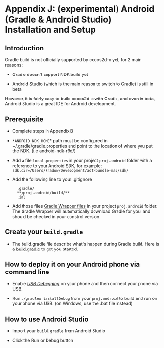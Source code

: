 # Appendix J: (experimental) Android (Gradle & Android Studio) Installation and Setup

## Introduction

Gradle build is not officially supported by cocos2d-x yet, for 2 main reasons:

* Gradle doesn't support NDK build yet

* Android Studio (which is the main reason to switch to Gradle) is still in beta

However, it is fairly easy to build cocos2d-x with Gradle, and even in beta, Android Studio is a great IDE for Android development.

## Prerequisite 

* Complete steps in Appendix B

* `*ANDROID_NDK_HOME`* path must be configured in ~/.gradle/gradle.properties and point to the location of where you put the NDK. (i.e android-ndk-r9d/)

* Add a file `local.properties` in your project `proj.android` folder with a reference to your Android SDK, for example: `sdk.dir=/Users/Fradow/Development/adt-bundle-mac/sdk/`

* Add the following line to your .gitignore

		.gradle/
		**/proj.android/build/**
		.iml		

* Add those files [Gradle Wrapper files](https://github.com/chukong/programmers-guide/blob/master/gradle/wrapper) in your project `proj.android` folder. The Gradle Wrapper will automatically download Gradle for you, and should be checked in your constrol version.

## Create your `build.gradle`

* The build.gradle file describe what's happen during Gradle build. Here is a [build.gradle](https://github.com/chukong/programmers-guide/blob/master/gradle/build.gradle) to get you started.

## How to deploy it on your Android phone via command line

* Enable *[USB Debugging](http://stackoverflow.com/questions/16707137/how-to-find-and-turn-on-usb-debugging-mode-on-nexus-4)* on your phone and then connect your phone via USB.

* Run `./gradlew installDebug` from your `proj.android` to build and run on your phone via USB. (on Windows, use the .bat file instead)

## How to use Android Studio

* Import your `build.gradle` from Android Studio

* Click the Run or Debug button

